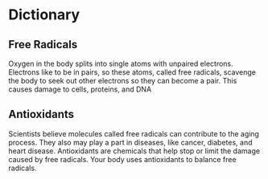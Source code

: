 # Dictionary

##  Free Radicals
Oxygen in the body splits into single atoms with unpaired electrons. Electrons like to be in pairs, so these atoms, called free radicals, scavenge the body to seek out other electrons so they can become a pair. This causes damage to cells, proteins, and DNA

##  Antioxidants
Scientists believe molecules called free radicals can contribute to the aging process. They also may play a part in diseases, like cancer, diabetes, and heart disease. Antioxidants are chemicals that help stop or limit the damage caused by free radicals. Your body uses antioxidants to balance free radicals.
